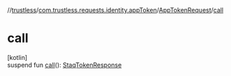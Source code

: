 //[trustless](../../../index.md)/[com.trustless.requests.identity.appToken](../index.md)/[AppTokenRequest](index.md)/[call](call.md)

# call

[kotlin]\
suspend fun [call](call.md)(): [StaqTokenResponse](../../com.trustless.requests.identity/-staq-token-response/index.md)
